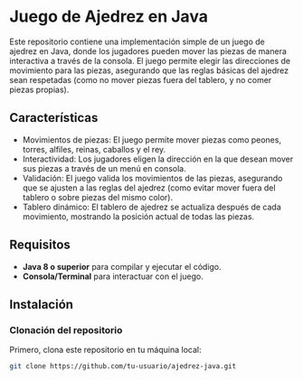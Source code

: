 # Juego de Ajedrez en Java

Este repositorio contiene una implementación simple de un juego de ajedrez en Java, donde los jugadores pueden mover las piezas de manera interactiva a través de la consola. El juego permite elegir las direcciones de movimiento para las piezas, asegurando que las reglas básicas del ajedrez sean respetadas (como no mover piezas fuera del tablero, y no comer piezas propias).

## Características

- Movimientos de piezas: El juego permite mover piezas como peones, torres, alfiles, reinas, caballos y el rey.
- Interactividad: Los jugadores eligen la dirección en la que desean mover sus piezas a través de un menú en consola.
- Validación: El juego valida los movimientos de las piezas, asegurando que se ajusten a las reglas del ajedrez (como evitar mover fuera del tablero o sobre piezas del mismo color).
- Tablero dinámico: El tablero de ajedrez se actualiza después de cada movimiento, mostrando la posición actual de todas las piezas.

## Requisitos

- **Java 8 o superior** para compilar y ejecutar el código.
- **Consola/Terminal** para interactuar con el juego.

## Instalación

### Clonación del repositorio

Primero, clona este repositorio en tu máquina local:

```bash
git clone https://github.com/tu-usuario/ajedrez-java.git

